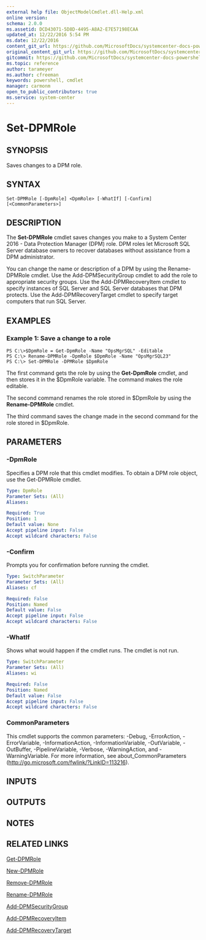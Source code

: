 ```yaml
---
external help file: ObjectModelCmdlet.dll-Help.xml
online version: 
schema: 2.0.0
ms.assetid: DCD43071-5D8D-4495-A8A2-E7E57198ECAA
updated_at: 12/22/2016 5:54 PM
ms.date: 12/22/2016
content_git_url: https://github.com/MicrosoftDocs/systemcenter-docs-powershell/blob/live/systemcenter-cmdlets/SystemCenter2016/DataProtectionManager/vlatest/Set-DPMRole.md
original_content_git_url: https://github.com/MicrosoftDocs/systemcenter-docs-powershell/blob/live/systemcenter-cmdlets/SystemCenter2016/DataProtectionManager/vlatest/Set-DPMRole.md
gitcommit: https://github.com/MicrosoftDocs/systemcenter-docs-powershell/blob/17c3a51bd892aad46c731d9f381f0704b4815004/systemcenter-cmdlets/SystemCenter2016/DataProtectionManager/vlatest/Set-DPMRole.md
ms.topic: reference
author: tarameyer
ms.author: cfreeman
keywords: powershell, cmdlet
manager: carmonm
open_to_public_contributors: true
ms.service: system-center
---
```


# Set-DPMRole

## SYNOPSIS
Saves changes to a DPM role.

## SYNTAX

```
Set-DPMRole [-DpmRole] <DpmRole> [-WhatIf] [-Confirm] [<CommonParameters>]
```

## DESCRIPTION
The **Set-DPMRole** cmdlet saves changes you make to a System Center 2016 - Data Protection Manager (DPM) role.
DPM roles let Microsoft SQL Server database owners to recover databases without assistance from a DPM administrator.

You can change the name or description of a DPM by using the Rename-DPMRole cmdlet.
Use the Add-DPMSecurityGroup cmdlet to add the role to appropriate security groups.
Use the Add-DPMRecoveryItem cmdlet to specify instances of SQL Server and SQL Server databases that DPM protects.
Use the Add-DPMRecoveryTarget cmdlet to specify target computers that run SQL Server.

## EXAMPLES

### Example 1: Save a change to a role
```
PS C:\>$DpmRole = Get-DpmRole -Name "OpsMgrSQL" -Editable
PS C:\> Rename-DPMRole -DpmRole $DpmRole -Name "OpsMgrSQL23" 
PS C:\> Set-DPMRole -DPMRole $DpmRole
```

The first command gets the role by using the **Get-DpmRole** cmdlet, and then stores it in the $DpmRole variable.
The command makes the role editable.

The second command renames the role stored in $DpmRole by using the **Rename-DPMRole** cmdlet.

The third command saves the change made in the second command for the role stored in $DpmRole.

## PARAMETERS

### -DpmRole
Specifies a DPM role that this cmdlet modifies.
To obtain a DPM role object, use the Get-DPMRole cmdlet.

```yaml
Type: DpmRole
Parameter Sets: (All)
Aliases: 

Required: True
Position: 1
Default value: None
Accept pipeline input: False
Accept wildcard characters: False
```

### -Confirm
Prompts you for confirmation before running the cmdlet.

```yaml
Type: SwitchParameter
Parameter Sets: (All)
Aliases: cf

Required: False
Position: Named
Default value: False
Accept pipeline input: False
Accept wildcard characters: False
```

### -WhatIf
Shows what would happen if the cmdlet runs.
The cmdlet is not run.

```yaml
Type: SwitchParameter
Parameter Sets: (All)
Aliases: wi

Required: False
Position: Named
Default value: False
Accept pipeline input: False
Accept wildcard characters: False
```

### CommonParameters
This cmdlet supports the common parameters: -Debug, -ErrorAction, -ErrorVariable, -InformationAction, -InformationVariable, -OutVariable, -OutBuffer, -PipelineVariable, -Verbose, -WarningAction, and -WarningVariable. For more information, see about_CommonParameters (http://go.microsoft.com/fwlink/?LinkID=113216).

## INPUTS

## OUTPUTS

## NOTES

## RELATED LINKS

[Get-DPMRole](xref:SystemCenter2016/DataProtectionManager/vlatest/Get-DPMRole.md)

[New-DPMRole](xref:SystemCenter2016/DataProtectionManager/vlatest/New-DPMRole.md)

[Remove-DPMRole](xref:SystemCenter2016/DataProtectionManager/vlatest/Remove-DPMRole.md)

[Rename-DPMRole](xref:SystemCenter2016/DataProtectionManager/vlatest/Rename-DPMRole.md)

[Add-DPMSecurityGroup](xref:SystemCenter2016/DataProtectionManager/vlatest/Add-DPMSecurityGroup.md)

[Add-DPMRecoveryItem](xref:SystemCenter2016/DataProtectionManager/vlatest/Add-DPMRecoveryItem.md)

[Add-DPMRecoveryTarget](xref:SystemCenter2016/DataProtectionManager/vlatest/Add-DPMRecoveryTarget.md)

